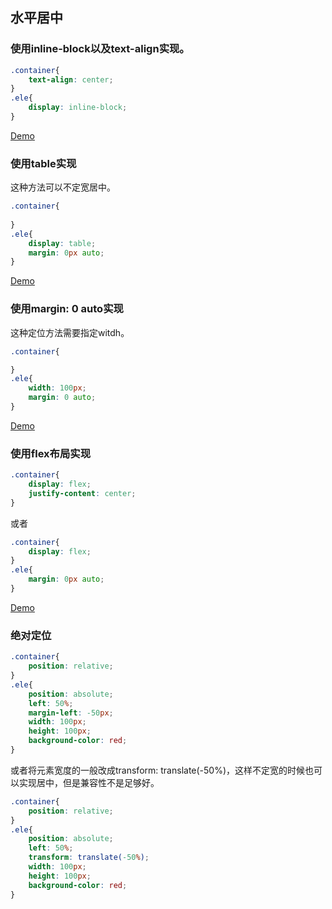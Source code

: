 ## 水平居中

### 使用inline-block以及text-align实现。

```css
.container{
    text-align: center;
}
.ele{
    display: inline-block;
}
```

[Demo](../examples/CSS常见布局/demo1.html)

### 使用table实现

这种方法可以不定宽居中。

```css
.container{
        
}
.ele{
    display: table;
    margin: 0px auto;
}
```

[Demo](../examples/CSS常见布局/demo2.html)

### 使用margin: 0 auto实现

这种定位方法需要指定witdh。

```css
.container{

}
.ele{
    width: 100px;
    margin: 0 auto;
}
```
[Demo](../examples/CSS常见布局/demo3.html)

### 使用flex布局实现

```css
.container{
    display: flex;
    justify-content: center;
}
```

或者

```css
.container{
    display: flex;
}
.ele{
    margin: 0px auto;
}
```

[Demo](../examples/CSS常见布局/demo4.html)

### 绝对定位

```css
.container{
    position: relative;
}
.ele{
    position: absolute;
    left: 50%;
    margin-left: -50px;
    width: 100px;
    height: 100px;
    background-color: red;
}
```

或者将元素宽度的一般改成transform: translate(-50%)，这样不定宽的时候也可以实现居中，但是兼容性不是足够好。

```css
.container{
    position: relative;
}
.ele{
    position: absolute;
    left: 50%;
    transform: translate(-50%);
    width: 100px;
    height: 100px;
    background-color: red;
}
```